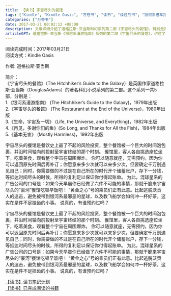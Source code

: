 ```yaml
---
title: 【读书】宇宙尽头的餐馆
tags: ["Kindle", "Kindle Oasis", "万卷书", "读书", "读过的书", "银河系搭车指南", "银河系漫游指南"]
categories: ["万卷书"]
date: 2017-03-21 00:02:12 +08:00
description: 文章详细介绍了道格拉斯·亚当斯科幻系列第二部《宇宙尽头的餐馆》，特别是其中那座超越时空、让食客在宇宙终结时享用美食的独特餐馆。
articleGPT: 道格拉斯·亚当斯《银河系漫游指南》系列的第二部《宇宙尽头的餐馆》，讲述了一家位于宇宙终点，让顾客能边享用美食边见证宇宙毁灭，并拥有独特时间旅行支付与预约规则的奇幻餐厅。
---
```


阅读完成时间：2017年03月21日  
阅读方式：Kindle Oasis  
  
作者: 道格拉斯·亚当斯

简介：  
《宇宙尽头的餐馆》（The Hitchhiker’s Guide to the Galaxy）是英国作家道格拉斯·亚当斯（DouglasAdams）的著名科幻小说系列的第二部。这个系列一共5部，分别是：  
1.《银河系漫游指南》 (The Hitchhiker’s Guide to the Galaxy)，1979年出版  
2.《宇宙尽头的餐馆》 (The Restaurant at the End of the Universe)，1980年出版  
3.《生命，宇宙及一切》 (Life, the Universe, and Everything)，1982年出版  
4.《再见，多谢你们的鱼》(So Long, and Thanks for All the Fish)，1984年出版  
5.《基本无害》 (Mostly Harmless)，1992年出版

宇宙尽头的餐馆是餐饮史上最了不起的风险投资，整个餐馆被一个巨大的时间泡包裹，并沿时间轴向前投射至宇宙终结的那个时刻。
餐馆里，客人各自挑选座位坐下，吃着美食，观看整个宇宙在周围爆炸。
你可以随意就座，无需预约，因为你可以返回原先时间后再补订；你愿意来多少次就可以来多少次，但要确定千万别遇见自己；同时，你需要做的不过是在自己所在的时代开个储蓄账户，存下一分钱，等抵达时间尽头的时候，所得的复利足以保证你付得起账单。
为此，混球星系的广告公司的口号是：如果今天早晨你已经做了六件不可能的事情，那就干脆来宇宙尽头的“豪河”餐馆吃顿早饭吧！
“黄金之心”号的乘员们正有此意。比起逃脱沃贡人的追击，避免被带到银河系最邪恶的星球，以及教飞船学会如何冲一杯好茶，这实在是件不足挂齿的小事。
说真的，有谁预约过吗？

宇宙尽头的餐馆是餐饮史上最了不起的风险投资，整个餐馆被一个巨大的时间泡包裹，并沿时间轴向前投射至宇宙终结的那个时刻。
餐馆里，客人各自挑选座位坐下，吃着美食，观看整个宇宙在周围爆炸。
你可以随意就座，无需预约，因为你可以返回原先时间后再补订；你愿意来多少次就可以来多少次，但要确定千万别遇见自己；同时，你需要做的不过是在自己所在的时代开个储蓄账户，存下一分钱，等抵达时间尽头的时候，所得的复利足以保证你付得起账单。
为此，混球星系的广告公司的口号是：如果今天早晨你已经做了六件不可能的事情，那就干脆来宇宙尽头的“豪河”餐馆吃顿早饭吧！
“黄金之心”号的乘员们正有此意。比起逃脱沃贡人的追击，避免被带到银河系最邪恶的星球，以及教飞船学会如何冲一杯好茶，这实在是件不足挂齿的小事。
说真的，有谁预约过吗？

[【读书】读书笔记计划](/posts/2016/1114/reading-plan)  
[【读书】已完成阅读的书籍](/posts/2017/0315/reading-done)
